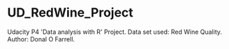 # UD_RedWine_Project

Udacity P4 'Data analysis with R' Project.
Data set used: Red Wine Quality.
Author: Donal O Farrell.
